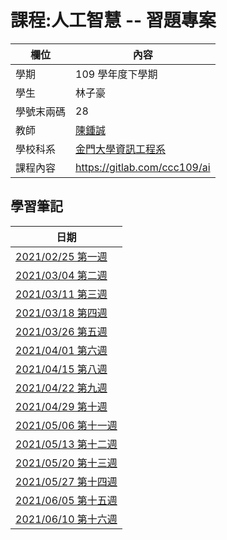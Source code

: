 # 課程:人工智慧 -- 習題專案

欄位 | 內容
-----|--------
學期 | 109 學年度下學期
學生 |  林子豪
學號末兩碼 | 28
教師 | [陳鍾誠](https://www.nqu.edu.tw/educsie/index.php?act=blog&code=list&ids=4)
學校科系 | [金門大學資訊工程系](https://www.nqu.edu.tw/educsie/index.php)
課程內容 | <https://gitlab.com/ccc109/ai>

## 學習筆記

日期 |
---- |
[2021/02/25 第一週](./筆記/week01.md) |
[2021/03/04 第二週](./筆記/week02.md) |
[2021/03/11 第三週](./筆記/week03.md) |  
[2021/03/18 第四週](./筆記/week04.md) |
[2021/03/26 第五週](./筆記/week05.md) |
[2021/04/01 第六週](./筆記/week06.md) |
[2021/04/15 第八週](./筆記/week08.md) |
[2021/04/22 第九週](./筆記/week09.md) |
[2021/04/29 第十週](./筆記/week10.md) |
[2021/05/06 第十一週](./筆記/week11.md) |
[2021/05/13 第十二週](./筆記/week12.md) |
[2021/05/20 第十三週](./筆記/week13.md) |
[2021/05/27 第十四週](./筆記/week14.md) |
[2021/06/05 第十五週](./筆記/week15.md) |
[2021/06/10 第十六週](./筆記/week16.md) |
